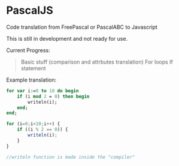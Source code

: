 # PascalJS
Code translation from FreePascal or PascalABC to Javascript


This is still in development and not ready for use.

Current Progress:
> Basic stuff (comparison and attrbutes translation)
> For loops
> If statement



Example translation:
```Pascal
for var i:=0 to 10 do begin
    if (i mod 2 = 0) then begin
        writeln(i);
    end;
end;
```

```Javascript
for (i=0;i<10;i++) {
    if ((i % 2 == 0)) {
        writeln(i);
    }
}

//writeln function is made inside the "compiler"
```

